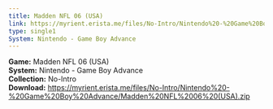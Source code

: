 ```yaml
---
title: Madden NFL 06 (USA)
link: https://myrient.erista.me/files/No-Intro/Nintendo%20-%20Game%20Boy%20Advance/Madden%20NFL%2006%20(USA).zip
type: single1
System: Nintendo - Game Boy Advance
---
```

<b>Game:</b> Madden NFL 06 (USA)<br>
<b>System:</b> Nintendo - Game Boy Advance<br>
<b>Collection:</b> No-Intro<br>
<b>Download:</b> https://myrient.erista.me/files/No-Intro/Nintendo%20-%20Game%20Boy%20Advance/Madden%20NFL%2006%20(USA).zip